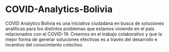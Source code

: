 # COVID-Analytics-Bolivia
COVID Analytics Bolivia es una iniciativa ciudadana en busca de soluciones analíticas para los distintos problemas que estamos viviendo en el país relacionados con el COVID-19. Creemos en el trabajo colaborativo y que la mejor forma de generar soluciones efectivas es a través del desarrollo e incentivo del conocimiento colectivo. 
